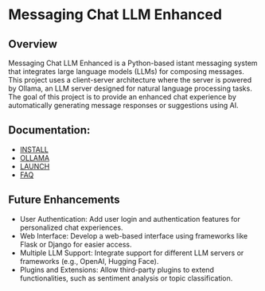 # Messaging Chat LLM Enhanced

## Overview

Messaging Chat LLM Enhanced is a Python-based istant messaging system that integrates large language models (LLMs) for composing messages. This project uses a client-server architecture where the server is powered by Ollama, an LLM server designed for natural language processing tasks. The goal of this project is to provide an enhanced chat experience by automatically generating message responses or suggestions using AI.

## Documentation:
- [INSTALL](https://github.com/mfranzon/message-chat-llm/blob/main/docs/INSTALL.md)
- [OLLAMA](https://github.com/mfranzon/message-chat-llm/blob/main/docs/OLLAMA.md)
- [LAUNCH](https://github.com/mfranzon/message-chat-llm/blob/main/docs/LAUNCH.md)
- [FAQ](https://github.com/mfranzon/message-chat-llm/blob/main/docs/FAQ.md)

## Future Enhancements

- User Authentication: Add user login and authentication features for personalized chat experiences.
- Web Interface: Develop a web-based interface using frameworks like Flask or Django for easier access.
- Multiple LLM Support: Integrate support for different LLM servers or frameworks (e.g., OpenAI, Hugging Face).
- Plugins and Extensions: Allow third-party plugins to extend functionalities, such as sentiment analysis or topic classification.
